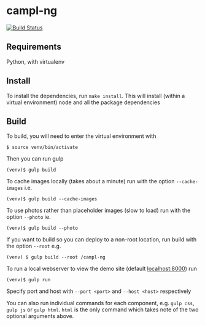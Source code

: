 # campl-ng

[![Build Status](https://travis-ci.org/mrginglymus/campl-ng.svg?branch=master)](https://travis-ci.org/mrginglymus/campl-ng)

## Requirements

Python, with virtualenv

## Install

To install the dependencies, run ``make install``. This will install (within a virtual environment) node and all the package dependencies

## Build

To build, you will need to enter the virtual environment with 

    $ source venv/bin/activate
    
Then you can run gulp

    (venv)$ gulp build

To cache images locally (takes about a minute) run with the option ``--cache-images`` i.e.

    (venv)$ gulp build --cache-images

To use photos rather than placeholder images (slow to load) run with the option ``--photo`` ie.

    (venv)$ gulp build --photo

If you want to build so you can deploy to a non-root location, run build with the option ``--root`` e.g.

    (venv) $ gulp build --root /campl-ng

To run a local webserver to view the demo site (default [localhost:8000](http://localhost:8000)) run

    (venv)$ gulp run

Specify port and host with ``--port <port>`` and ``--host <host>`` respectively

You can also run individual commands for each component, e.g. ``gulp css``, ``gulp js`` or ``gulp html``. ``html`` is the only command which takes note of the two optional arguments above.